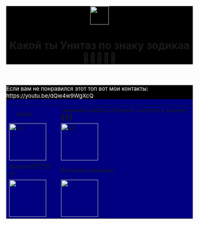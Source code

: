 <html>
    <body>
        <header style="background-color:black">
    <img src="https://png.klev.club/uploads/posts/2024-04/thumbs/png-klev-club-tv5g-p-unitaz-png-2.png" height="50px"/>
    <h1>Какой ты Унитаз по знаку зодикаа🤤😜😴😴😴</h1>
        </header>
        <main style="background-color:navy">
        <table>
            <tr>
    <td>ㅤ козёл</td>
    <td>главный прибор уборной смотрит в камеру🤣🤣🤣</td>
            </tr>
            <tr>
    <td><img src="https://upload.wikimedia.org/wikipedia/commons/e/e6/RR5110-0049R.gif" alt="q1" height="100" width="100"></td>
    <td><img src="https://png.pngtree.com/png-clipart/20240131/original/pngtree-toilet-bowl-isolated-ceramic-photo-png-image_14192498.png" alt="q2" height="100" width="100"/></td>
            </tr>
            <tr>
    <td>Корова🐮🐮🐮🤓</td>
    <td>Богатый сральник</td>
            </tr>
            <tr>
                <td><img src="https://upload.wikimedia.org/wikipedia/commons/7/71/RR5110-0050R.gif" height="100" width="100"/></td>
                <td><img src="https://decoriko.ru/upload/iblock/5ab/unitaz-pod-zoloto-ts-2.jpg" height="100" width="100"/></td>
            </tr>
       </main>
       <main style="background-color:black">
    <p style="font-size:15px; color: white"> 
    <p style="font-size:15px; color: white">Если вам не понравился этот топ вот мои контакты: https://youtu.be/dQw4w9WgXcQ</p>
       </main>
    </body>
</html>
